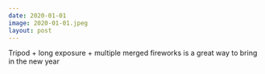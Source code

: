 ```yaml
---
date: 2020-01-01
image: 2020-01-01.jpeg
layout: post
---
```


Tripod + long exposure + multiple merged fireworks is a great way to bring in the new year
